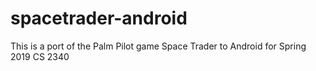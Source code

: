 # spacetrader-android
This is a port of the Palm Pilot game Space Trader to Android  for Spring 2019 CS 2340
